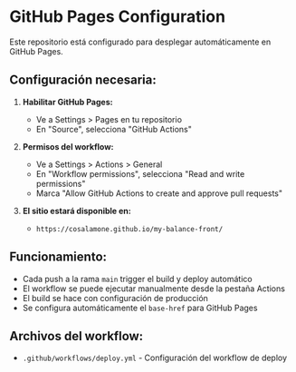 # GitHub Pages Configuration

Este repositorio está configurado para desplegar automáticamente en GitHub Pages.

## Configuración necesaria:

1. **Habilitar GitHub Pages:**
   - Ve a Settings > Pages en tu repositorio
   - En "Source", selecciona "GitHub Actions"

2. **Permisos del workflow:**
   - Ve a Settings > Actions > General
   - En "Workflow permissions", selecciona "Read and write permissions"
   - Marca "Allow GitHub Actions to create and approve pull requests"

3. **El sitio estará disponible en:**
   - `https://cosalamone.github.io/my-balance-front/`

## Funcionamiento:

- Cada push a la rama `main` trigger el build y deploy automático
- El workflow se puede ejecutar manualmente desde la pestaña Actions
- El build se hace con configuración de producción
- Se configura automáticamente el `base-href` para GitHub Pages

## Archivos del workflow:

- `.github/workflows/deploy.yml` - Configuración del workflow de deploy